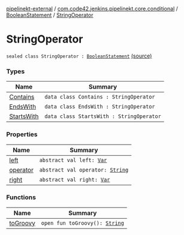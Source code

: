 [pipelinekt-external](../../../index.md) / [com.code42.jenkins.pipelinekt.core.conditional](../../index.md) / [BooleanStatement](../index.md) / [StringOperator](./index.md)

# StringOperator

`sealed class StringOperator : `[`BooleanStatement`](../index.md) [(source)](https://github.com/code42/pipelinekt/tree/master/core/src/main/kotlin/com/code42/jenkins/pipelinekt/core/conditional/BooleanStatement.kt#L46)

### Types

| Name | Summary |
|---|---|
| [Contains](-contains/index.md) | `data class Contains : StringOperator` |
| [EndsWith](-ends-with/index.md) | `data class EndsWith : StringOperator` |
| [StartsWith](-starts-with/index.md) | `data class StartsWith : StringOperator` |

### Properties

| Name | Summary |
|---|---|
| [left](left.md) | `abstract val left: `[`Var`](../../../com.code42.jenkins.pipelinekt.core.vars/-var/index.md) |
| [operator](operator.md) | `abstract val operator: `[`String`](https://kotlinlang.org/api/latest/jvm/stdlib/kotlin/-string/index.html) |
| [right](right.md) | `abstract val right: `[`Var`](../../../com.code42.jenkins.pipelinekt.core.vars/-var/index.md) |

### Functions

| Name | Summary |
|---|---|
| [toGroovy](to-groovy.md) | `open fun toGroovy(): `[`String`](https://kotlinlang.org/api/latest/jvm/stdlib/kotlin/-string/index.html) |
